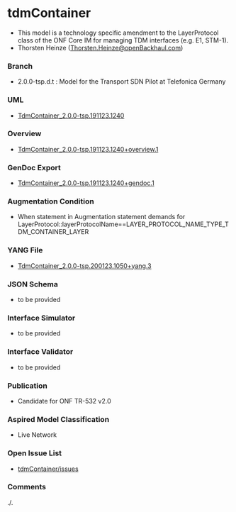 # tdmContainer
- This model is a technology specific amendment to the LayerProtocol class of the ONF Core IM for managing TDM interfaces (e.g. E1, STM-1).
- Thorsten Heinze (Thorsten.Heinze@openBackhaul.com)

### Branch
- 2.0.0-tsp.d.t : Model for the Transport SDN Pilot at Telefonica Germany

### UML
- [TdmContainer_2.0.0-tsp.191123.1240](./TdmContainer_2.0.0-tsp.191123.1240.zip)

### Overview 
- [TdmContainer_2.0.0-tsp.191123.1240+overview.1](./TdmContainer_2.0.0-tsp.191123.1240+overview.1.png)

### GenDoc Export
- [TdmContainer_2.0.0-tsp.191123.1240+gendoc.1](./TdmContainer_2.0.0-tsp.191123.1240+gendoc.1.docx)

### Augmentation Condition
- When statement in Augmentation statement demands for LayerProtocol::layerProtocolName==LAYER_PROTOCOL_NAME_TYPE_TDM_CONTAINER_LAYER

### YANG File
- [TdmContainer_2.0.0-tsp.200123.1050+yang.3](./TdmContainer_2.0.0-tsp.200123.1050+yang.3.zip)

### JSON Schema
- to be provided

### Interface Simulator
- to be provided

### Interface Validator
- to be provided

### Publication
- Candidate for ONF TR-532 v2.0

### Aspired Model Classification
- Live Network

### Open Issue List
- [tdmContainer/issues](../../issues)

### Comments
./.

